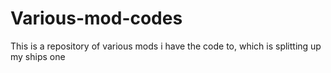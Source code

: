 # Various-mod-codes
This is a repository of various mods i have the code to, which is splitting up my ships one
